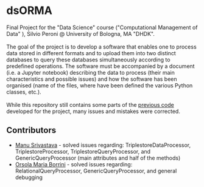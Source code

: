 # dsORMA
Final Project for the "Data Science" course ("Computational Management of Data" ), Silvio Peroni @ University of Bologna, MA "DHDK".
<br>
<br>
The goal of the project is to develop a software that enables one to process data stored in different formats and to upload them into two distinct databases to query these databases simultaneously according to predefined operations. The software must be accompanied by a document (i.e. a Jupyter notebook) describing the data to process (their main characteristics and possible issues) and how the software has been organised (name of the files, where have been defined the various Python classes, etc.).
<br>
<br>
While this repository still contains some parts of the [previous code](https://github.com/F4NT4STIC-4/f4_dataScience) developed for the project, many issues and mistakes were corrected.

## Contributors
- [Manu Srivastava](mailto:manu.srivastava@studio.unibo.it) - solved issues regarding: TriplestoreDataProcessor, TriplestoreProcessor, TriplestoreQueryProcessor, and GenericQueryProcessor (main attributes and half of the methods)
- [Orsola Maria Borrini](mailto:orsolamaria.borrini@studio.unibo.it) - solved issues regarding: RelationalQueryProcessor, GenericQueryProcessor, and general debugging
